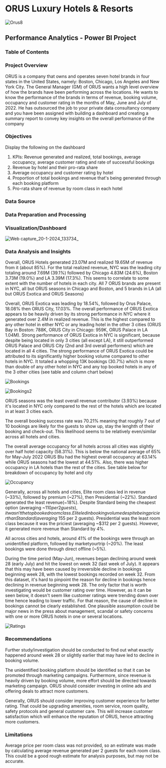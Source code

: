 # ORUS Luxury Hotels & Resorts 



![Orus8](https://github.com/jmwaigom/Hospitality-Analytics/assets/155841258/82627eec-8134-4da8-81a4-be44c78e3bb7)

## Performance Analytics - Power BI Project 
### Table of Contents
### Project Overview
ORUS is a company that owns and operates seven hotel brands in four states in the United States, namely: Boston, Chicago, Los Angeles and New York City. The General Manager (GM)
of ORUS wants a high level overview of how the brands have been performing across the locations. He wants to know the performance of the brands in terms of revenue, booking volume,
occupancy and customer rating in the months of May, June and July of 2022. He has outsourced the job to your private data consultancy company and you have been assigned with building 
a dashboard and creating a summary report to convey key insights on the overall performance of the company

### Objectives
Display the following on the dashboard
1. KPIs: Revenue generated and realized, total bookings, average occupancy, average customer rating and rate of successful bookings
2. Revenue by hotel and their pro-rata share
3. Average occupancy and customer rating by hotel
4. Proportion of total bookings and revenue that's being generated through each booking platform
5. Pro-rata share of revenue by room class in each hotel

### Data Source

### Data Preparation and Processing


### Visualization/Dashboard
![Web capture_20-1-2024_133734_](https://github.com/jmwaigom/Hospitality-Analytics/assets/155841258/99d3f476-2877-4ed8-b1b5-e51ee1854562)

### Data Analysis and Insights
Overall, ORUS Hotels generated 23.07M and realized 19.65M of revenue from it (about 85%). For the total realized revenue, NYC was the leading city totaling around 7.69M (39.1%) followed by Chicago 4.83M (24.6%), Boston 3.73M (19.0%) and LA 3.39M (17.3%). This seems to correlate to some extent with the number of hotels in each city. All 7 ORUS brands are present in NYC, all but ORUS seasons in Chicago and Boston, and 5 brands in LA (all but ORUS Exotica and ORUS Seasons)

Overall, ORUS Exotica was leading by 18.54%, followed by Orus Palace, 18.08% then ORUS City, 17.03%. The overall performance of ORUS Exotica appears to be heavily driven by its strong performance in NYC where it generated over 2.4M in realized revenue. This is the highest compared to any other hotel in either NYC or any leading hotel in the other 3 cities (ORUS Bay in Boston: 788K, ORUS City in Chicago: 959K, ORUS Palace in LA 1.04M). Strong performance of ORUS Exotica in NYC is significant, because despite being located in only 3 cities (all except LA), it still outperformed ORUS Palace and ORUS City (2nd and 3rd overall performers) which are located in all 4 cities. The strong performance of ORUS Exotica could be attributed to its significantly higher booking volume compared to other hotels in NYC. It totaled a whopping 13K bookings (30.7%) which is more than double of any other hotel in NYC and any top booked hotels in any of the 3 other cities (see table and column chart below)

![Bookings](https://github.com/jmwaigom/Hospitality-Analytics/assets/155841258/3db74e64-3f95-4390-bf14-7f7500a8210d)

![Bookings2](https://github.com/jmwaigom/Hospitality-Analytics/assets/155841258/76034fd5-f995-40fe-8db6-57b214a74284)

ORUS seasons was the least overall revenue contributor (3.93%) because it's located in NYC only compared to the rest of the hotels which are located in at least 3 cities each.

The overall booking success rate was 70.21% meaning that roughly 7 out of 10 bookings are likely for the guests to show up, stay the lenghth of their booking and check-out. This likelihood seems to be relatively even/similar across all hotels and cities. 

The overall average occupancy for all hotels across all cities was slightly over half hotel capacity (58.31%). This is below the national average of 65% for May-July 2022  ORUS Blu had the highest overall occupancy at 63.14% while ORUS seasons had the lowest at 44.51%. Also, there was higher occupancy in LA hotels than the rest of the cities. See table below for breakdown of occupancy by hotel and city

![Occupancy](https://github.com/jmwaigom/Hospitality-Analytics/assets/155841258/e97515fc-c493-4508-abc7-63caf4aa076d)

Generally, across all hotels and cities, Elite room class led in revenue (~33%), followed by premium (~27%), then Presidential (~22%). Standard generated the least revenue(~18%). Despite Standard being the cheapest option (averaging ~$110 per 2 guests), it wasn't the top booked room class. Elite led in booking volume despite being pricier than Standard (averaging ~$155 per 2 guests). Presidential was the least room class because it was the priciest (averaging ~$312 per 2 guests). However, it generated more revenue than Standard by 4%.

All across cities and hotels, around 41% of the bookings were through an unidentified platform, followed by marketyourtrip (~20%). The least bookings were done through direct offline (~5%).

During the time period (May-Jun), revenues began declining around week 28 (early July) and hit the lowest on week 32 (last week of July). It appears that this may have been caused by irreversible decline in bookings beginning week 28, with the lowest bookings recorded on week 32. From this dataset, it's hard to pinpoint the reason for decline in bookings hence declining in revenue beginning week 28. The only factor that is worth investigating would be customer rating over time. However, as it can be seen below, it doesn't seem like customer ratings were trending down over time hence leading to lower traffic. For that reason, the cause of decline in bookings cannot be clearly established. One plausible assumption could be major news in the press about management, scandal or safety concerns with one or more ORUS hotels in one or several locations.   

![Ratings](https://github.com/jmwaigom/Hospitality-Analytics/assets/155841258/98e630b2-0e48-4aa4-87f8-2e23e6ac270b)

### Recommendations
Further study/investigation should be conducted to find out what exactly happened around week 28 or slightly earlier that may have led to decline in booking volume. 

The unidentified booking platform should be identified so that it can be promoted through marketing campaigns. Furthermore, since revenue is heavily driven by booking volume, more effort should be directed towards marketing campaign. ORUS should consider investing in online ads and offering deals to attract more customers.

Generally, ORUS should consider improving customer experience for better rating. That could be upgrading amenities, room service, room quality, safety protocols and general customer care. This will increase customer satisfaction which will enhance the reputation of ORUS, hence attracting more customers.



### Limitations
Average price per room class was not provided, so an estimate was made by calculating average revenue generated per 2 guests for each room class. This could be a good rough estimate for analysis purposes, but may not be accurate.


